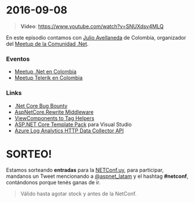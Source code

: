 # 2016-09-08

> **Video**: https://www.youtube.com/watch?v=SNUXdsv4MLQ

En este episodio contamos con [Julio Avellaneda](https://twitter.com/julitogtu) de Colombia, organizador del [Meetup de la Comunidad .Net](http://www.meetup.com/csharp-community/).

### Eventos

- [Meetup .Net en Colombia](http://www.meetup.com/csharp-community/)
- [Meetup Telerik en Colombia](http://www.meetup.com/TekcoUG/)

### Links

- [.Net Core Bug Bounty](https://blogs.msdn.microsoft.com/webdev/2016/09/01/announcing-the-ongoing-bug-bounty-for-net-core-and-asp-net-core/)
- [AspNetCore.Rewrite Middleware](https://github.com/aspnet/BasicMiddleware/tree/dev/src/Microsoft.AspNetCore.Rewrite)
- [ViewComponents to Tag Helpers](https://github.com/aspnet/Mvc/issues/1051) 
- [ASP.NET Core Template Pack](https://visualstudiogallery.msdn.microsoft.com/31a3eab5-e62b-4030-9226-b5e4c9e1ffb5) para Visual Studio
- [Azure Log Analytics HTTP Data Collector API](https://github.com/ealsur/HTTPDataCollectorAPI)

# SORTEO!

Estamos sorteando **entradas** para la [NETConf.uy](http://netconf.uy), para participar, mandanos un Tweet mencionando a [@aspnet_latam](https://twitter.com/aspnet_latam) y el hashtag **#netconf**, contándonos porque tenés ganas de ir.

> Válido hasta agotar stock y antes de la NetConf.
